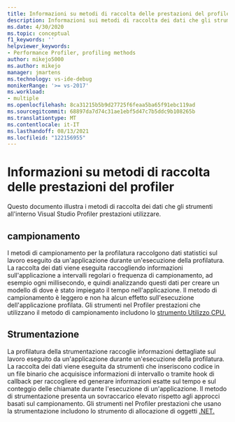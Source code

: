 ```yaml
---
title: Informazioni su metodi di raccolta delle prestazioni del profiler
description: Informazioni sui metodi di raccolta dei dati che gli strumenti all'interno Visual Studio Profiler prestazioni utilizzare.
ms.date: 4/30/2020
ms.topic: conceptual
f1_keywords: ''
helpviewer_keywords:
- Performance Profiler, profiling methods
author: mikejo5000
ms.author: mikejo
manager: jmartens
ms.technology: vs-ide-debug
monikerRange: '>= vs-2017'
ms.workload:
- multiple
ms.openlocfilehash: 8ca31215b5b9d27725f6feaa5ba65f91ebc119ad
ms.sourcegitcommit: 68897da7d74c31ae1ebf5d47c7b5ddc9b108265b
ms.translationtype: MT
ms.contentlocale: it-IT
ms.lasthandoff: 08/13/2021
ms.locfileid: "122156955"
---
```

# <a name="understand-profiler-performance-collection-methods"></a>Informazioni su metodi di raccolta delle prestazioni del profiler

Questo documento illustra i metodi di raccolta dei dati che gli strumenti all'interno Visual Studio Profiler prestazioni utilizzare. 

## <a name="sampling"></a>campionamento

I metodi di campionamento per la profilatura raccolgono dati statistici sul lavoro eseguito da un'applicazione durante un'esecuzione della profilatura. La raccolta dei dati viene eseguita raccogliendo informazioni sull'applicazione a intervalli regolari o frequenza di campionamento, ad esempio ogni millisecondo, e quindi analizzando questi dati per creare un modello di dove è stato impiegato il tempo nell'applicazione. Il metodo di campionamento è leggero e non ha alcun effetto sull'esecuzione dell'applicazione profilata. Gli strumenti nel Profiler prestazioni che utilizzano il metodo di campionamento includono lo [strumento Utilizzo CPU.](../profiling/cpu-usage.md)

## <a name="instrumentation"></a>Strumentazione

La profilatura della strumentazione raccoglie informazioni dettagliate sul lavoro eseguito da un'applicazione durante un'esecuzione della profilatura. La raccolta dei dati viene eseguita da strumenti che inseriscono codice in un file binario che acquisisce informazioni di intervallo o tramite hook di callback per raccogliere ed generare informazioni esatte sul tempo e sul conteggio delle chiamate durante l'esecuzione di un'applicazione. Il metodo di strumentazione presenta un sovraccarico elevato rispetto agli approcci basati sul campionamento. Gli strumenti nel Profiler prestazioni che usano la strumentazione includono lo strumento di allocazione di oggetti [.NET.](../profiling/dotnet-alloc-tool.md)